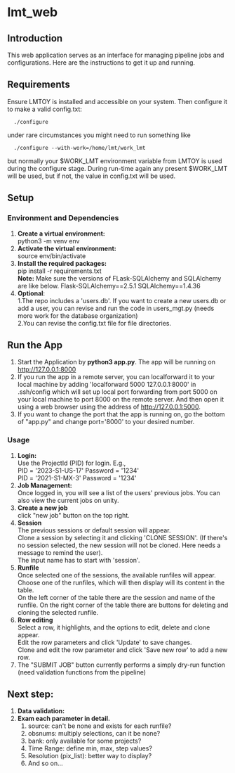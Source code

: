 # lmt_web

## Introduction

This web application serves as an interface for managing pipeline jobs and configurations. Here are the instructions to get it up and running.

## Requirements 

Ensure LMTOY is installed and accessible on your system. Then configure it to make a valid config.txt:

      ./configure

under rare circumstances you might need to run something like

      ./configure --with-work=/home/lmt/work_lmt

but normally your $WORK_LMT environment variable from LMTOY is used during the configure stage. During run-time again any 
present $WORK_LMT will be used, but if not, the value in config.txt will be used.

## Setup

### Environment and Dependencies

1. <b>Create a virtual environment:</b> </br>
   python3 -m venv env
2. <b>Activate the virtual environment:</b> <br>
   source env/bin/activate
3. <b>Install the required packages:</b> <br>
   pip install -r requirements.txt <br>
   <b>Note:</b> Make sure the versions of FLask-SQLAlchemy and SQLAlchemy are like below. 
   Flask-SQLAlchemy==2.5.1
   SQLAlchemy==1.4.36
4. <b>Optional</b>:<br>
   1.The repo includes a 'users.db'. If you want to create a new users.db or add a user, 
   you can revise and run the code in users_mgt.py (needs more work for the database organization)<br>
   2.You can revise the config.txt file for file directories.<br>
   
## Run the App

   1. Start the Application by **python3 app.py**. The app will be running on http://127.0.0.1:8000
   2. If you run the app in a remote server, you can localforward it to your local machine by adding
   'localforward 5000 127.0.0.1:8000' in .ssh/config which will set up local port forwarding from port 5000 on your local
   machine to port 8000 on the remote server. And then open it using a web browser using the address of http://127.0.0.1:5000. 
   3. If you want to change the port that the app is running on, go the bottom of "app.py" and change port='8000' to your desired number.

### Usage

1. <b>Login:</b></br>
   Use the ProjectId (PID) for login. E.g.,<br>
   PID = '2023-S1-US-17' Password = '1234' <br>
   PID = '2021-S1-MX-3' Password = '1234'
2. <b>Job Management:</b><br>
   Once logged in, you will see a list of the users' previous jobs. You can also view the current jobs on unity.
3. <b>Create a new job</b><br>
   click "new job" button on the top right. 
4. <b>Session</b><br>
   The previous sessions or default session will appear. <br>
   Clone a session by selecting it and clicking 'CLONE SESSION'. (If there's no session selected,
   the new session will not be cloned. Here needs a message to remind the user). <br>
   The input name has to start with 'session'.
5. <b>Runfile</b><br>
   Once selected one of the sessions, the available runfiles will appear. <br>
   Choose one of the runfiles, which will then display will its content in the table. <br> 
   On the left corner of the table there are the session and name of the runfile.
   On the right corner of the table there are buttons for deleting and cloning the selected runfile.<br>
6. <b>Row editing</b><br>
   Select a row, it highlights, and the options to edit, delete and clone appear.<br>
   Edit the row parameters and click 'Update' to save changes.<br>
   Clone and edit the row parameter and click 'Save new row' to add a new row. <br>
7. The "SUBMIT JOB" button currently performs a simply dry-run function (need validation functions from the pipeline)

## Next step:

1. <b>Data validation:</b>
2. <b>Exam each parameter in detail.</b> 
   1. source: can't be none and exists for each runfile?
   2. obsnums: multiply selections, can it be none?
   3. bank: only available for some projects?
   4. Time Range: define min, max, step values?
   5. Resolution (pix_list): better way to display?
   6. And so on...
